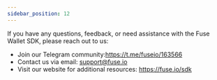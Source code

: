 ```yaml
---
sidebar_position: 12
---
```


If you have any questions, feedback, or need assistance with the Fuse Wallet SDK, please reach out to us:

- Join our Telegram community:https://t.me/fuseio/163566
- Contact us via email: support@fuse.io
- Visit our website for additional resources: https://fuse.io/sdk
